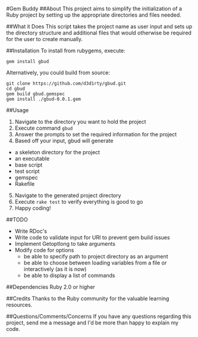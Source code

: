 #Gem Buddy
##About
This project aims to simplify the initialization of a Ruby project by setting up the appropriate directories and files needed.

##What it Does
This script takes the project name as user input and sets up the directory structure and additional files that would otherwise be required for the user to create manually.

##Installation
To install from rubygems, execute:

`gem install gbud`

Alternatively, you could build from source:

```
git clone https://github.com/d3d1rty/gbud.git
cd gbud
gem build gbud.gemspec
gem install ./gbud-0.0.1.gem
```

##Usage
1. Navigate to the directory you want to hold the project
2. Execute command `gbud`
3. Answer the prompts to set the required information for the project
4. Based off your input, gbud will generate
  * a skeleton directory for the project
  * an executable
  * base script
  * test script
  * gemspec
  * Rakefile
5. Navigate to the generated project directory
6. Execute `rake test` to verify everything is good to go
7. Happy coding!

##TODO
* Write RDoc's
* Write code to validate input for URI to prevent gem build issues
* Implement Getoptlong to take arguments
* Modify code for options
  * be able to specify path to project directory as an argument
  * be able to choose between loading variables from a file or interactively (as it is now)
  * be able to display a list of commands

##Dependencies
Ruby 2.0 or higher

##Credits
Thanks to the Ruby community for the valuable learning resources.

##Questions/Comments/Concerns
If you have any questions regarding this project, send me a message and I'd be more than happy to explain my code.

